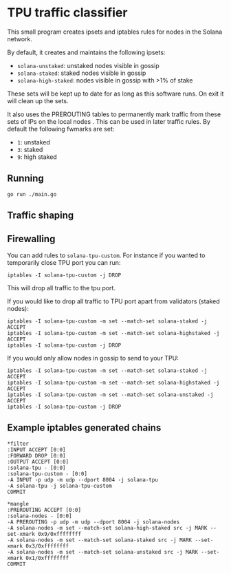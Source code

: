 # TPU traffic classifier


This small program creates ipsets and iptables rules for nodes in the Solana network.

By default, it creates and maintains the following ipsets:

 - `solana-unstaked`: unstaked nodes visible in gossip
 - `solana-staked`: staked nodes visible in gossip
 - `solana-high-staked`: nodes visible in gossip with >1% of stake

These sets will be kept up to date for as long as this software runs. On exit it will clean up the sets.

It also uses the PREROUTING tables to permanently mark traffic from these sets of IPs on the local nodes . This can be used in later traffic rules. By default the following fwmarks are set:

 - `1`: unstaked
 - `3`: staked
 - `9`: high staked

##  Running

`go run ./main.go`

## Traffic shaping

## Firewalling

You can add rules to `solana-tpu-custom`. For instance if you wanted to temporarily close TPU port you can run:

```
iptables -I solana-tpu-custom -j DROP
```

This will drop all traffic to the tpu port.

If you would like to drop all traffic to TPU port apart from validators (staked nodes):

```
iptables -I solana-tpu-custom -m set --match-set solana-staked -j ACCEPT
iptables -I solana-tpu-custom -m set --match-set solana-highstaked -j ACCEPT
iptables -I solana-tpu-custom -j DROP
```

If you would only allow nodes in gossip to send to your TPU:

```
iptables -I solana-tpu-custom -m set --match-set solana-staked -j ACCEPT
iptables -I solana-tpu-custom -m set --match-set solana-highstaked -j ACCEPT
iptables -I solana-tpu-custom -m set --match-set solana-unstaked -j ACCEPT
iptables -I solana-tpu-custom -j DROP
```


## Example iptables generated chains

```
*filter
:INPUT ACCEPT [0:0]
:FORWARD DROP [0:0]
:OUTPUT ACCEPT [0:0]
:solana-tpu - [0:0]
:solana-tpu-custom - [0:0]
-A INPUT -p udp -m udp --dport 8004 -j solana-tpu
-A solana-tpu -j solana-tpu-custom
COMMIT
```

```
*mangle
:PREROUTING ACCEPT [0:0]
:solana-nodes - [0:0]
-A PREROUTING -p udp -m udp --dport 8004 -j solana-nodes
-A solana-nodes -m set --match-set solana-high-staked src -j MARK --set-xmark 0x9/0xffffffff
-A solana-nodes -m set --match-set solana-staked src -j MARK --set-xmark 0x3/0xffffffff
-A solana-nodes -m set --match-set solana-unstaked src -j MARK --set-xmark 0x1/0xffffffff
COMMIT
```
